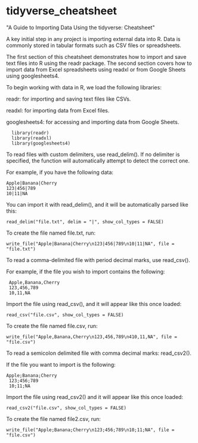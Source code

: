 # tidyverse_cheatsheet

"A Guide to Importing Data Using the tidyverse: Cheatsheet"

A key initial step in any project is importing external data into R. Data is commonly stored in tabular formats such as CSV files or spreadsheets.

The first section of this cheatsheet demonstrates how to import and save text files into R using the readr package. The second section covers how to import data from Excel spreadsheets using readxl or from Google Sheets using googlesheets4.

  To begin working with data in R, we load the following libraries:

  readr: for importing and saving text files like CSVs.
  
  readxl: for importing data from Excel files.
  
  googlesheets4: for accessing and importing data from Google Sheets.



      library(readr)
      library(readxl)
      library(googlesheets4)

To read files with custom delimiters, use read_delim(). If no delimiter is specified, the function will automatically attempt to detect the correct one.

For example, if you have the following data:

    Apple|Banana|Cherry
    123|456|789
    10|11|NA


You can import it with read_delim(), and it will be automatically parsed like this:

    read_delim("file.txt", delim = "|", show_col_types = FALSE)


To create the file named file.txt, run:

    write_file("Apple|Banana|Cherry\n123|456|789\n10|11|NA", file = "file.txt")

To read a comma-delimited file with period decimal marks, use read_csv().

   For example, if the file you wish to import contains the following:

     Apple,Banana,Cherry
     123,456,789
     10,11,NA

Import the file using read_csv(), and it will appear like this once loaded:

    read_csv("file.csv", show_col_types = FALSE)

To create the file named file.csv, run:

    write_file("Apple,Banana,Cherry\n123,456,789\n410,11,NA", file = "file.csv")


To read a semicolon delimited file with comma decimal marks: read_csv2().

If the file you want to import is the following:


    Apple;Banana;Cherry
     123;456;789
     10;11;NA

Import the file using  read_csv2() and it will appear like this once loaded:

    read_csv2("file.csv", show_col_types = FALSE)

To create the file named file2.csv, run:

    write_file("Apple;Banana;Cherry\n123;456;789\n10;11;NA", file = "file.csv")


    






